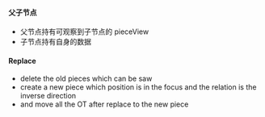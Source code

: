 #### 父子节点

- 父节点持有可观察到子节点的 pieceView
- 子节点持有自身的数据

#### Replace

- delete the old pieces which can be saw
- create a new piece which position is in the focus and the relation is the inverse direction
- and move all the OT after replace to the new piece

